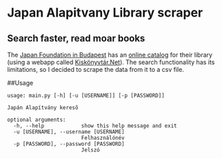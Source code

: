 # Japan Alapitvany Library scraper
## Search faster, read moar books

The [Japan Foundation in Budapest](https://japanalapitvany.hu/en) has an [online catalog](https://library.japanalapitvany.hu/) for their library (using a webapp called [Kiskönyvtár.Net](https://kiskonyvtar.net/)). The search functionality has its limitations, so I decided to scrape the data from it to a csv file.

##Usage
```
usage: main.py [-h] [-u [USERNAME]] [-p [PASSWORD]]

Japán Alapítvány keresõ

optional arguments:
  -h, --help            show this help message and exit
  -u [USERNAME], --username [USERNAME]
                        Felhasználónév
  -p [PASSWORD], --password [PASSWORD]
                        Jelszó
```